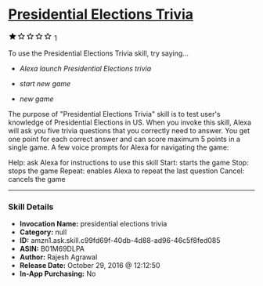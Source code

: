 # [Presidential Elections Trivia](http://alexa.amazon.com/#skills/amzn1.ask.skill.c99fd69f-40db-4d88-ad96-46c5f8fed085)
![1 stars](../../images/ic_star_black_18dp_1x.png)![1 stars](../../images/ic_star_border_black_18dp_1x.png)![1 stars](../../images/ic_star_border_black_18dp_1x.png)![1 stars](../../images/ic_star_border_black_18dp_1x.png)![1 stars](../../images/ic_star_border_black_18dp_1x.png) 1

To use the Presidential Elections Trivia skill, try saying...

* *Alexa launch Presidential Elections trivia*

* *start new game*

* *new game*

The purpose of "Presidential Elections Trivia" skill is to test user's knowledge of Presidential Elections in US. When you invoke this skill, Alexa will ask you five trivia questions that you correctly need to answer. You get one point for each correct answer and can score maximum 5 points in a single game. A few voice prompts for Alexa for navigating the game:

Help: ask Alexa for instructions to use this skill
Start: starts the game
Stop: stops the game
Repeat: enables Alexa to repeat the last question
Cancel: cancels the game

***

### Skill Details

* **Invocation Name:** presidential elections trivia
* **Category:** null
* **ID:** amzn1.ask.skill.c99fd69f-40db-4d88-ad96-46c5f8fed085
* **ASIN:** B01M69DLPA
* **Author:** Rajesh Agrawal
* **Release Date:** October 29, 2016 @ 12:12:50
* **In-App Purchasing:** No
